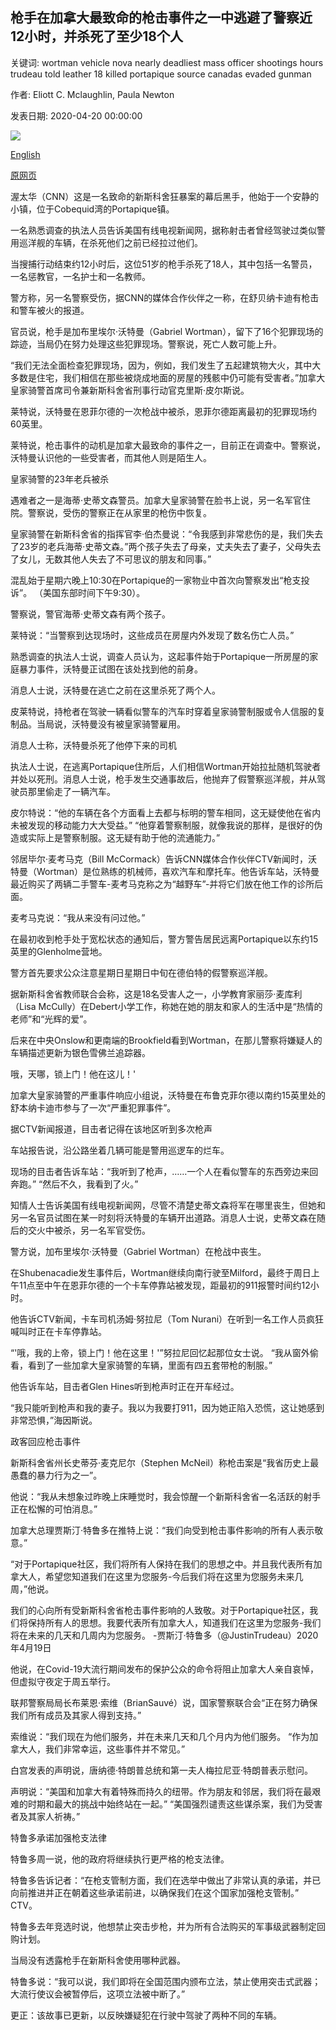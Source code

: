## 枪手在加拿大最致命的枪击事件之一中逃避了警察近12小时，并杀死了至少18个人

关键词: wortman vehicle nova nearly deadliest mass officer shootings hours trudeau told leather 18 killed portapique source canadas evaded gunman

作者: Eliott C. Mclaughlin, Paula Newton

发表日期: 2020-04-20 00:00:00

![](https://cdn.cnn.com/cnnnext/dam/assets/200419151900-02-canada-shooter-0419-super-tease.jpg)

[English](Gunman%20evaded%20police%20for%20nearly%2012%20hours%20and%20killed%20at%20least%2018%20in%20one%20of%20Canada%27s%20deadliest%20mass%20shootings.md)

[原网页](https://edition.cnn.com/2020/04/20/americas/nova-scotia-shooting-monday/index.html)

渥太华（CNN）这是一名致命的新斯科舍狂暴案的幕后黑手，他始于一个安静的小镇，位于Cobequid湾的Portapique镇。

一名熟悉调查的执法人员告诉美国有线电视新闻网，据称射击者曾经驾驶过类似警用巡洋舰的车辆，在杀死他们之前已经拉过他们。

当搜捕行动结束约12小时后，这位51岁的枪手杀死了18人，其中包括一名警员，一名惩教官，一名护士和一名教师。

警方称，另一名警察受伤，据CNN的媒体合作伙伴之一称，在舒贝纳卡迪有枪击和警车被火的报道。

官员说，枪手是加布里埃尔·沃特曼（Gabriel Wortman），留下了16个犯罪现场的踪迹，当局仍在努力处理这些犯罪现场。警察说，死亡人数可能上升。

“我们无法全面检查犯罪现场，因为，例如，我们发生了五起建筑物大火，其中大多数是住宅，我们相信在那些被烧成地面的房屋的残骸中仍可能有受害者。”加拿大皇家骑警首席司令兼新斯科舍省刑事行动官克里斯·皮尔斯说。

莱特说，沃特曼在恩菲尔德的一次枪战中被杀，恩菲尔德距离最初的犯罪现场约60英里。

莱特说，枪击事件的动机是加拿大最致命的事件之一，目前正在调查中。警察说，沃特曼认识他的一些受害者，而其他人则是陌生人。

皇家骑警的23年老兵被杀

遇难者之一是海蒂·史蒂文森警员。加拿大皇家骑警在脸书上说，另一名军官住院。警察说，受伤的警察正在从家里的枪伤中恢复。

皇家骑警在新斯科舍省的指挥官李·伯杰曼说：“令我感到非常悲伤的是，我们失去了23岁的老兵海蒂·史蒂文森。”两个孩子失去了母亲，丈夫失去了妻子，父母失去了女儿，无数其他人失去了不可思议的朋友和同事。”

混乱始于星期六晚上10:30在Portapique的一家物业中首次向警察发出“枪支投诉”。 （美国东部时间下午9:30）。

警察说，警官海蒂·史蒂文森有两个孩子。

莱特说：“当警察到达现场时，这些成员在房屋内外发现了数名伤亡人员。”

熟悉调查的执法人士说，调查人员认为，这起事件始于Portapique一所房屋的家庭暴力事件，沃特曼正试图在该处找到他的前身。

消息人士说，沃特曼在逃亡之前在这里杀死了两个人。

皮莱特说，持枪者在驾驶一辆看似警车的汽车时穿着皇家骑警制服或令人信服的复制品。当局说，沃特曼没有被皇家骑警雇用。

消息人士称，沃特曼杀死了他停下来的司机

执法人士说，在逃离Portapique住所后，人们相信Wortman开始拉扯随机驾驶者并处以死刑。消息人士说，枪手发生交通事故后，他抛弃了假警察巡洋舰，并从驾驶员那里偷走了一辆汽车。

皮尔特说：“他的车辆在各个方面看上去都与标明的警车相同，这无疑使他在省内未被发现的移动能力大大受益。” “他穿着警察制服，就像我说的那样，是很好的伪造或实际上是警察制服。这无疑有助于他的流通能力。”

邻居毕尔·麦考马克（Bill McCormack）告诉CNN媒体合作伙伴CTV新闻时，沃特曼（Wortman）是位熟练的机械师，喜欢汽车和摩托车。他告诉车站，沃特曼最近购买了两辆二手警车-麦考马克称之为“越野车”-并将它们放在他工作的诊所后面。

麦考马克说：“我从来没有问过他。”

在最初收到枪手处于宽松状态的通知后，警方警告居民远离Portapique以东约15英里的Glenholme营地。

警方首先要求公众注意星期日星期日中旬在德伯特的假警察巡洋舰。

据新斯科舍省教师联合会称，这是18名受害人之一，小学教育家丽莎·麦库利（Lisa McCully）在Debert小学工作，称她在她的朋友和家人的生活中是“热情的老师”和“光辉的爱”。

后来在中央Onslow和更南端的Brookfield看到Wortman，在那儿警察将嫌疑人的车辆描述更新为银色雪佛兰追踪器。

哦，天哪，锁上门！他在这儿！'

加拿大皇家骑警的严重事件响应小组说，沃特曼在布鲁克菲尔德以南约15英里处的舒本纳卡迪市参与了一次“严重犯罪事件”。

据CTV新闻报道，目击者记得在该地区听到多次枪声

车站报告说，沿公路坐着几辆可能是警用巡逻车的烂车。

现场的目击者告诉车站：“我听到了枪声，……一个人在看似警车的东西旁边来回奔跑。” “然后不久，我看到了火。”

知情人士告诉美国有线电视新闻网，尽管不清楚史蒂文森将军在哪里丧生，但她和另一名官员试图在某一时刻将沃特曼的车辆开出道路。消息人士说，史蒂文森在随后的交火中被杀，另一名军官受伤。

警方说，加布里埃尔·沃特曼（Gabriel Wortman）在枪战中丧生。

在Shubenacadie发生事件后，Wortman继续向南行驶至Milford，最终于周日上午11点至中午在恩菲尔德的一个卡车停靠站被发现，距最初的911报警时间约12小时。

他告诉CTV新闻，卡车司机汤姆·努拉尼（Tom Nurani）在听到一名工作人员疯狂喊叫时正在卡车停靠站。

“'哦，我的上帝，锁上门！他在这里！'”努拉尼回忆起那位女士说。 “我从窗外偷看，看到了一些加拿大皇家骑警的车辆，里面有四五套带枪的制服。”

他告诉车站，目击者Glen Hines听到枪声时正在开车经过。

“我只能听到枪声和我的妻子。我以为我要打911，因为她正陷入恐慌，这让她感到非常恐惧，”海因斯说。

政客回应枪击事件

新斯科舍省州长史蒂芬·麦克尼尔（Stephen McNeil）称枪击案是“我省历史上最愚蠢的暴力行为之一”。

他说：“我从未想象过昨晚上床睡觉时，我会惊醒一个新斯科舍省一名活跃的射手正在松懈的可怕消息。”

加拿大总理贾斯汀·特鲁多在推特上说：“我们向受到枪击事件影响的所有人表示敬意。”

“对于Portapique社区，我们将所有人保持在我们的思想之中。并且我代表所有加拿大人，希望您知道我们在这里为您服务-今后我们将在这里为您服务未来几周，”他说。

我们的心向所有受新斯科舍省枪击事件影响的人致敬。对于Portapique社区，我们将保持所有人的思想。我要代表所有加拿大人，知道我们在这里为您服务-我们将在未来的几天和几周内为您服务。 -贾斯汀·特鲁多（@JustinTrudeau）2020年4月19日

他说，在Covid-19大流行期间发布的保护公众的命令将阻止加拿大人亲自哀悼，但虚拟守夜定于周五举行。

联邦警察局局长布莱恩·索维（BrianSauvé）说，国家警察联合会“正在努力确保我们所有成员及其家人得到支持。”

索维说：“我们现在为他们服务，并在未来几天和几个月内为他们服务。 “作为加拿大人，我们非常幸运，这些事件并不常见。”

白宫发表的声明说，唐纳德·特朗普总统和第一夫人梅拉尼亚·特朗普表示慰问。

声明说：“美国和加拿大有着特殊而持久的纽带。作为朋友和邻居，我们将在最艰难的时期和最大的挑战中始终站在一起。” “美国强烈谴责这些谋杀案，我们为受害者及其家人祈祷。”

特鲁多承诺加强枪支法律

特鲁多周一说，他的政府将继续执行更严格的枪支法律。

特鲁多告诉记者：“在枪支管制方面，我们在选举中做出了非常认真的承诺，并已向前推进并正在朝着这些承诺前进，以确保我们在这个国家加强枪支管制。” CTV。

特鲁多去年竞选时说，他想禁止突击步枪，并为所有合法购买的军事级武器制定回购计划。

当局没有透露枪手在新斯科舍使用哪种武器。

特鲁多说：“我可以说，我们即将在全国范围内颁布立法，禁止使用突击式武器；大流行使议会被暂停后，这项立法被中断了。”

更正：该故事已更新，以反映嫌疑犯在行驶中驾驶了两种不同的车辆。